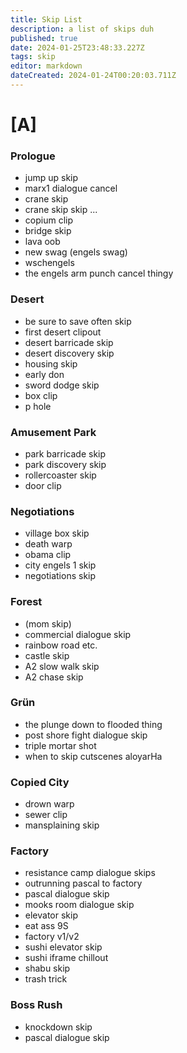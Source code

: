 ```yaml
---
title: Skip List
description: a list of skips duh
published: true
date: 2024-01-25T23:48:33.227Z
tags: skip
editor: markdown
dateCreated: 2024-01-24T00:20:03.711Z
---
```


# [A]
### Prologue
- jump up skip
- marx1 dialogue cancel
- crane skip
- crane skip skip
...
- copium clip
- bridge skip
- lava oob
- new swag (engels swag)
- wschengels
- the engels arm punch cancel thingy
### Desert
- be sure to save often skip
- first desert clipout
- desert barricade skip
- desert discovery skip
- housing skip
- early don
- sword dodge skip
- box clip
- p hole
### Amusement Park
- park barricade skip
- park discovery skip
- rollercoaster skip
- door clip
### Negotiations
- village box skip
- death warp
- obama clip
- city engels 1 skip
- negotiations skip
### Forest
- (mom skip)
- commercial dialogue skip
- rainbow road etc.
- castle skip
- A2 slow walk skip
- A2 chase skip
### Grün
- the plunge down to flooded thing
- post shore fight dialogue skip
- triple mortar shot
- when to skip cutscenes aloyarHa
### Copied City
- drown warp
- sewer clip
- mansplaining skip
### Factory
- resistance camp dialogue skips
- outrunning pascal to factory
- pascal dialogue skip
- mooks room dialogue skip
- elevator skip
- eat ass 9S
- factory v1/v2
- sushi elevator skip
- sushi iframe chillout
- shabu skip
- trash trick
### Boss Rush
- knockdown skip
- pascal dialogue skip